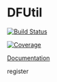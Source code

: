 # DFUtil

[![Build Status](https://github.com/lawless-m/DFUtil.jl/actions/workflows/CI.yml/badge.svg?branch=main)](https://github.com/lawless-m/DFUtil.jl/actions/workflows/CI.yml?query=branch%3Amain)

[![Coverage](https://codecov.io/gh/lawless-m/DFUtil.jl/branch/main/graph/badge.svg)](https://codecov.io/gh/lawless-m/DFUtil.jl)

[Documentation](https://lawless-m.github.io/DFUtil.jl/)

register
